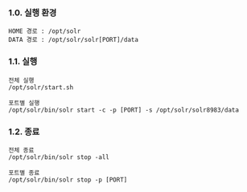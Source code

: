 ### 1.0. 실행 환경
```
HOME 경로 : /opt/solr
DATA 경로 : /opt/solr/solr[PORT]/data
```

### 1.1. 실행
```
전체 실행
/opt/solr/start.sh

포트별 실행
/opt/solr/bin/solr start -c -p [PORT] -s /opt/solr/solr8983/data
```

### 1.2. 종료
```
전체 종료
/opt/solr/bin/solr stop -all

포트별 종료
/opt/solr/bin/solr stop -p [PORT]
```
